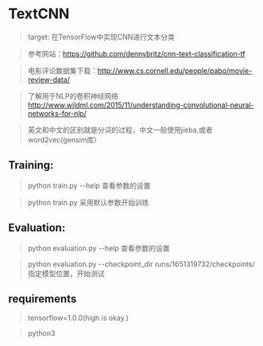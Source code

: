 # TextCNN

>target: 在TensorFlow中实现CNN进行文本分类

>参考网站：https://github.com/dennybritz/cnn-text-classification-tf

>电影评论数据集下载：http://www.cs.cornell.edu/people/pabo/movie-review-data/

>了解用于NLP的卷积神经网络 http://www.wildml.com/2015/11/understanding-convolutional-neural-networks-for-nlp/
 
>英文和中文的区别就是分词的过程，中文一般使用jieba,或者word2vec(gensim库） 

## Training:
>python train.py --help 查看参数的设置

>python train.py  采用默认参数开始训练

## Evaluation:
>python evaluation.py --help 查看参数的设置

>python evaluation.py --checkpoint_dir runs/1651319732/checkpoints/ 
指定模型位置，开始测试

## requirements
>tensorflow=1.0.0(high is okay.)

>python3